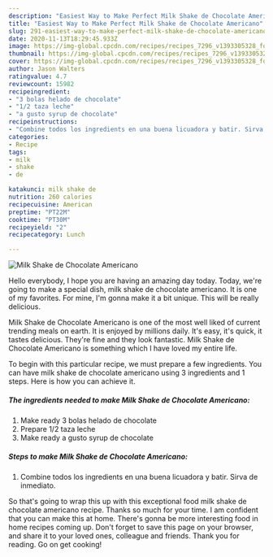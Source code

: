 ```yaml
---
description: "Easiest Way to Make Perfect Milk Shake de Chocolate Americano"
title: "Easiest Way to Make Perfect Milk Shake de Chocolate Americano"
slug: 291-easiest-way-to-make-perfect-milk-shake-de-chocolate-americano
date: 2020-11-13T18:29:45.933Z
image: https://img-global.cpcdn.com/recipes/recipes_7296_v1393305328_foto_foto_00001800/751x532cq70/milk-shake-de-chocolate-americano-foto-principal.jpg
thumbnail: https://img-global.cpcdn.com/recipes/recipes_7296_v1393305328_foto_foto_00001800/751x532cq70/milk-shake-de-chocolate-americano-foto-principal.jpg
cover: https://img-global.cpcdn.com/recipes/recipes_7296_v1393305328_foto_foto_00001800/751x532cq70/milk-shake-de-chocolate-americano-foto-principal.jpg
author: Jason Walters
ratingvalue: 4.7
reviewcount: 15982
recipeingredient:
- "3 bolas helado de chocolate"
- "1/2 taza leche"
- "a gusto syrup de chocolate"
recipeinstructions:
- "Combine todos los ingredients en una buena licuadora y batir. Sirva de inmediato."
categories:
- Recipe
tags:
- milk
- shake
- de

katakunci: milk shake de 
nutrition: 260 calories
recipecuisine: American
preptime: "PT22M"
cooktime: "PT30M"
recipeyield: "2"
recipecategory: Lunch

---
```



![Milk Shake de Chocolate Americano](https://img-global.cpcdn.com/recipes/recipes_7296_v1393305328_foto_foto_00001800/751x532cq70/milk-shake-de-chocolate-americano-foto-principal.jpg)

Hello everybody, I hope you are having an amazing day today. Today, we're going to make a special dish, milk shake de chocolate americano. It is one of my favorites. For mine, I'm gonna make it a bit unique. This will be really delicious.

Milk Shake de Chocolate Americano is one of the most well liked of current trending meals on earth. It is enjoyed by millions daily. It's easy, it's quick, it tastes delicious. They're fine and they look fantastic. Milk Shake de Chocolate Americano is something which I have loved my entire life.




To begin with this particular recipe, we must prepare a few ingredients. You can have milk shake de chocolate americano using 3 ingredients and 1 steps. Here is how you can achieve it.

<!--inarticleads1-->

##### The ingredients needed to make Milk Shake de Chocolate Americano:

1. Make ready 3 bolas helado de chocolate
1. Prepare 1/2 taza leche
1. Make ready a gusto syrup de chocolate




<!--inarticleads2-->

##### Steps to make Milk Shake de Chocolate Americano:

1. Combine todos los ingredients en una buena licuadora y batir. Sirva de inmediato.




So that's going to wrap this up with this exceptional food milk shake de chocolate americano recipe. Thanks so much for your time. I am confident that you can make this at home. There's gonna be more interesting food in home recipes coming up. Don't forget to save this page on your browser, and share it to your loved ones, colleague and friends. Thank you for reading. Go on get cooking!
